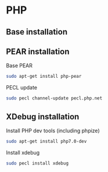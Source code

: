 # PHP 

## Base installation


## PEAR installation

Base PEAR

```bash
sudo apt-get install php-pear
```
PECL update

```bash
sudo pecl channel-update pecl.php.net
```

## XDebug installation

Install PHP dev tools (including phpize)

```bash
sudo apt-get install php7.0-dev
```

Install xdebug

```bash
sudo pecl install xdebug
```




